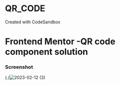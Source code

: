 # QR_CODE
Created with CodeSandbox
# Frontend Mentor -QR code component solution

### Screenshot

(./![2023-02-12 (3)](https://user-images.githubusercontent.com/114775257/218322559-e5898381-ea85-491d-9e56-d67f8e6fb34c.png)

